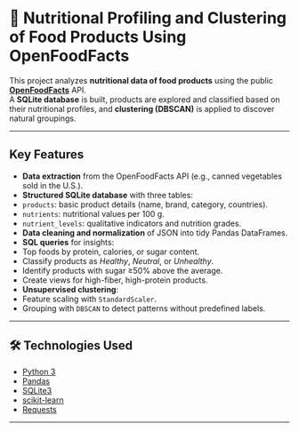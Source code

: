 # 🥫 Nutritional Profiling and Clustering of Food Products Using OpenFoodFacts

This project analyzes **nutritional data of food products** using the public **[OpenFoodFacts](https://world.openfoodfacts.org/)** API.  
A **SQLite database** is built, products are explored and classified based on their nutritional profiles, and **clustering (DBSCAN)** is applied to discover natural groupings.

---

## **Key Features**
-  **Data extraction** from the OpenFoodFacts API (e.g., canned vegetables sold in the U.S.).  
-  **Structured SQLite database** with three tables:
  - `products`: basic product details (name, brand, category, countries).
  - `nutrients`: nutritional values per 100 g.
  - `nutrient_levels`: qualitative indicators and nutrition grades.  
-  **Data cleaning and normalization** of JSON into tidy Pandas DataFrames.  
-  **SQL queries** for insights:
  - Top foods by protein, calories, or sugar content.
  - Classify products as *Healthy*, *Neutral*, or *Unhealthy*.  
  - Identify products with sugar ≥50% above the average.  
  - Create views for high-fiber, high-protein products.  
-  **Unsupervised clustering**:
  - Feature scaling with `StandardScaler`.  
  - Grouping with `DBSCAN` to detect patterns without predefined labels.  

---

## 🛠 **Technologies Used**
- [Python 3](https://www.python.org/)  
- [Pandas](https://pandas.pydata.org/)  
- [SQLite3](https://www.sqlite.org/index.html)  
- [scikit-learn](https://scikit-learn.org/stable/)  
- [Requests](https://requests.readthedocs.io/)  

---
